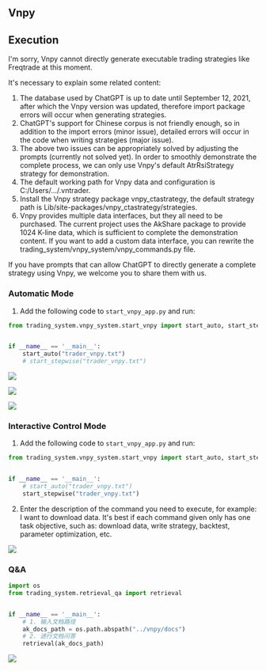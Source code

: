 ## Vnpy

## Execution
I'm sorry, Vnpy cannot directly generate executable trading strategies like Freqtrade at this moment. 

It's necessary to explain some related content:
1. The database used by ChatGPT is up to date until September 12, 2021, after which the Vnpy version was updated, therefore import package errors will occur when generating strategies.
2. ChatGPT's support for Chinese corpus is not friendly enough, so in addition to the import errors (minor issue), detailed errors will occur in the code when writing strategies (major issue).
3. The above two issues can be appropriately solved by adjusting the prompts (currently not solved yet). In order to smoothly demonstrate the complete process, we can only use Vnpy's default AtrRsiStrategy strategy for demonstration.
4. The default working path for Vnpy data and configuration is C:/Users/.../.vntrader.
5. Install the Vnpy strategy package vnpy_ctastrategy, the default strategy path is Lib/site-packages/vnpy_ctastrategy/strategies.
6. Vnpy provides multiple data interfaces, but they all need to be purchased. The current project uses the AkShare package to provide 1024 K-line data, which is sufficient to complete the demonstration content. If you want to add a custom data interface, you can rewrite the trading_system/vnpy_system/vnpy_commands.py file.

If you have prompts that can allow ChatGPT to directly generate a complete strategy using Vnpy, we welcome you to share them with us.

### Automatic Mode

1. Add the following code to `start_vnpy_app.py` and run:
```python
from trading_system.vnpy_system.start_vnpy import start_auto, start_stepwise


if __name__ == '__main__':
    start_auto("trader_vnpy.txt")
    # start_stepwise("trader_vnpy.txt")
```

![](./pics/202307082005.png)

![](./pics/202307082006.png)

![](./pics/202307082007.png)

### Interactive Control Mode
1. Add the following code to `start_vnpy_app.py` and run:
```python
from trading_system.vnpy_system.start_vnpy import start_auto, start_stepwise


if __name__ == '__main__':
    # start_auto("trader_vnpy.txt")
    start_stepwise("trader_vnpy.txt")
```
2. Enter the description of the command you need to execute, for example: I want to download data. It's best if each command given only has one task objective, such as: download data, write strategy, backtest, parameter optimization, etc. 

![](./pics/202307082009.png)

### Q&A

```python
import os
from trading_system.retrieval_qa import retrieval


if __name__ == '__main__':
    # 1. 输入文档路径
    ak_docs_path = os.path.abspath("../vnpy/docs")
    # 2. 进行文档问答
    retrieval(ak_docs_path)
```

![](./pics/202307082014.png)
